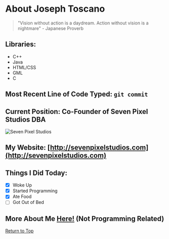 # About Joseph Toscano
> "Vision without action is a daydream. Action without vision is a nightmare" - Japanese Proverb
## Libraries:
* C++
* Java
* HTML/CSS
* GML
* C
## Most Recent Line of Code Typed: `git commit`
## Current Position: **Co-Founder of Seven Pixel Studios DBA**
![Seven Pixel Studios](https://github.com/JosephToscano1/cse110-Pages-Project/assets/97120058/746a3839-0e56-4ba9-bd21-110f2857b7e9)
## My Website: [http://sevenpixelstudios.com](http://sevenpixelstudios.com)

## Things I Did Today:
- [x] Woke Up
- [x] Started Programming
- [x] Ate Food
- [ ] Got Out of Bed 

## More About Me [Here!](extra.md) (Not Programming Related)

[Return to Top](#about-joseph-toscano)



